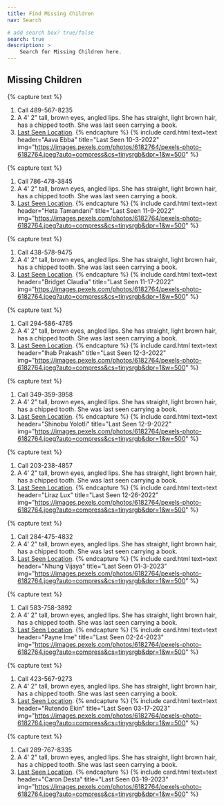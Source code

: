 ```yaml
---
title: Find Missing Children
nav: Search

# add search box? true/false
search: true
description: >
    Search for Missing Children here.
---
```


## Missing Children


{% capture text %}
1. Call 489-567-8235 
2. A 4' 2" tall, brown eyes, angled lips. She has straight, light brown hair, has a chipped tooth. She was last seen carrying a book.
3. [Last Seen Location](https://www.google.com/maps/place/44%C2%B049'46.5%22N+122%C2%B047'40.3%22W/@44.82957,-122.79453,17950m/data=!3m1!1e3!4m4!3m3!8m2!3d44.82957!4d-122.79453?entry=ttu).
{% endcapture %}
{% include card.html text=text header="Aava Ebba" title="Last Seen 10-3-2022" img="https://images.pexels.com/photos/6182764/pexels-photo-6182764.jpeg?auto=compress&cs=tinysrgb&dpr=1&w=500" %}


{% capture text %}
1. Call 786-478-3845 
2. A 4' 2" tall, brown eyes, angled lips. She has straight, light brown hair, has a chipped tooth. She was last seen carrying a book.
3. [Last Seen Location](https://www.google.com/maps/place/44%C2%B049'46.5%22N+122%C2%B047'40.3%22W/@44.82957,-122.79453,17950m/data=!3m1!1e3!4m4!3m3!8m2!3d44.82957!4d-122.79453?entry=ttu).
{% endcapture %}
{% include card.html text=text header="Heta Tamandani" title="Last Seen 11-9-2022" img="https://images.pexels.com/photos/6182764/pexels-photo-6182764.jpeg?auto=compress&cs=tinysrgb&dpr=1&w=500" %}


{% capture text %}
1. Call 438-578-9475 
2. A 4' 2" tall, brown eyes, angled lips. She has straight, light brown hair, has a chipped tooth. She was last seen carrying a book.
3. [Last Seen Location](https://www.google.com/maps/place/44%C2%B049'46.5%22N+122%C2%B047'40.3%22W/@44.82957,-122.79453,17950m/data=!3m1!1e3!4m4!3m3!8m2!3d44.82957!4d-122.79453?entry=ttu).
{% endcapture %}
{% include card.html text=text header="Bridget Claudia" title="Last Seen 11-17-2022" img="https://images.pexels.com/photos/6182764/pexels-photo-6182764.jpeg?auto=compress&cs=tinysrgb&dpr=1&w=500" %}


{% capture text %}
1. Call 294-586-4785 
2. A 4' 2" tall, brown eyes, angled lips. She has straight, light brown hair, has a chipped tooth. She was last seen carrying a book.
3. [Last Seen Location](https://www.google.com/maps/place/44%C2%B049'46.5%22N+122%C2%B047'40.3%22W/@44.82957,-122.79453,17950m/data=!3m1!1e3!4m4!3m3!8m2!3d44.82957!4d-122.79453?entry=ttu).
{% endcapture %}
{% include card.html text=text header="Ihab Prakash" title="Last Seen 12-3-2022" img="https://images.pexels.com/photos/6182764/pexels-photo-6182764.jpeg?auto=compress&cs=tinysrgb&dpr=1&w=500" %}


{% capture text %}
1. Call 349-359-3958 
2. A 4' 2" tall, brown eyes, angled lips. She has straight, light brown hair, has a chipped tooth. She was last seen carrying a book.
3. [Last Seen Location](https://www.google.com/maps/place/44%C2%B049'46.5%22N+122%C2%B047'40.3%22W/@44.82957,-122.79453,17950m/data=!3m1!1e3!4m4!3m3!8m2!3d44.82957!4d-122.79453?entry=ttu).
{% endcapture %}
{% include card.html text=text header="Shinobu Yolotli" title="Last Seen 12-9-2022" img="https://images.pexels.com/photos/6182764/pexels-photo-6182764.jpeg?auto=compress&cs=tinysrgb&dpr=1&w=500" %}


{% capture text %}
1. Call 203-238-4857 
2. A 4' 2" tall, brown eyes, angled lips. She has straight, light brown hair, has a chipped tooth. She was last seen carrying a book.
3. [Last Seen Location](https://www.google.com/maps/place/44%C2%B049'46.5%22N+122%C2%B047'40.3%22W/@44.82957,-122.79453,17950m/data=!3m1!1e3!4m4!3m3!8m2!3d44.82957!4d-122.79453?entry=ttu).
{% endcapture %}
{% include card.html text=text header="Liraz Lux" title="Last Seen 12-26-2022" img="https://images.pexels.com/photos/6182764/pexels-photo-6182764.jpeg?auto=compress&cs=tinysrgb&dpr=1&w=500" %}


{% capture text %}
1. Call 284-475-4832 
2. A 4' 2" tall, brown eyes, angled lips. She has straight, light brown hair, has a chipped tooth. She was last seen carrying a book.
3. [Last Seen Location](https://www.google.com/maps/place/44%C2%B049'46.5%22N+122%C2%B047'40.3%22W/@44.82957,-122.79453,17950m/data=!3m1!1e3!4m4!3m3!8m2!3d44.82957!4d-122.79453?entry=ttu).
{% endcapture %}
{% include card.html text=text header="Nhung Vijaya" title="Last Seen 01-3-2023" img="https://images.pexels.com/photos/6182764/pexels-photo-6182764.jpeg?auto=compress&cs=tinysrgb&dpr=1&w=500" %}


{% capture text %}
1. Call 583-758-3892 
2. A 4' 2" tall, brown eyes, angled lips. She has straight, light brown hair, has a chipped tooth. She was last seen carrying a book.
3. [Last Seen Location](https://www.google.com/maps/place/44%C2%B049'46.5%22N+122%C2%B047'40.3%22W/@44.82957,-122.79453,17950m/data=!3m1!1e3!4m4!3m3!8m2!3d44.82957!4d-122.79453?entry=ttu).
{% endcapture %}
{% include card.html text=text header="Payne Ime" title="Last Seen 02-24-2023" img="https://images.pexels.com/photos/6182764/pexels-photo-6182764.jpeg?auto=compress&cs=tinysrgb&dpr=1&w=500" %}


{% capture text %}
1. Call 423-567-9273 
2. A 4' 2" tall, brown eyes, angled lips. She has straight, light brown hair, has a chipped tooth. She was last seen carrying a book.
3. [Last Seen Location](https://www.google.com/maps/place/44%C2%B049'46.5%22N+122%C2%B047'40.3%22W/@44.82957,-122.79453,17950m/data=!3m1!1e3!4m4!3m3!8m2!3d44.82957!4d-122.79453?entry=ttu).
{% endcapture %}
{% include card.html text=text header="Rutendo Ekin" title="Last Seen 03-17-2023" img="https://images.pexels.com/photos/6182764/pexels-photo-6182764.jpeg?auto=compress&cs=tinysrgb&dpr=1&w=500" %}


{% capture text %}
1. Call 289-767-8335 
2. A 4' 2" tall, brown eyes, angled lips. She has straight, light brown hair, has a chipped tooth. She was last seen carrying a book.
3. [Last Seen Location](https://www.google.com/maps/place/44%C2%B049'46.5%22N+122%C2%B047'40.3%22W/@44.82957,-122.79453,17950m/data=!3m1!1e3!4m4!3m3!8m2!3d44.82957!4d-122.79453?entry=ttu).
{% endcapture %}
{% include card.html text=text header="Caron Desta" title="Last Seen 03-19-2023" img="https://images.pexels.com/photos/6182764/pexels-photo-6182764.jpeg?auto=compress&cs=tinysrgb&dpr=1&w=500" %}


